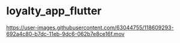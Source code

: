 # loyalty_app_flutter
https://user-images.githubusercontent.com/63044755/118609293-692a4c80-b7dc-11eb-9dc6-062b7e8ce16f.mov
